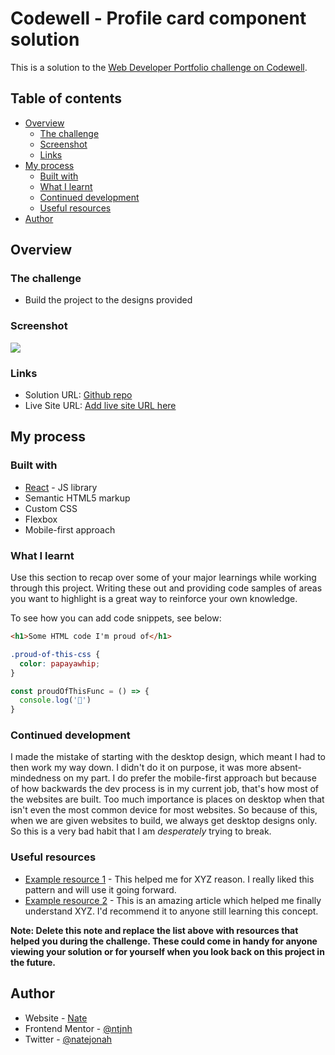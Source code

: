 # Codewell - Profile card component solution

This is a solution to the [Web Developer Portfolio challenge on Codewell](https://www.codewell.cc/challenges/web-developer-portfolio--617d4897a383e41090a3e46f). 

## Table of contents

- [Overview](#overview)
  - [The challenge](#the-challenge)
  - [Screenshot](#screenshot)
  - [Links](#links)
- [My process](#my-process)
  - [Built with](#built-with)
  - [What I learnt](#what-i-learnt)
  - [Continued development](#continued-development)
  - [Useful resources](#useful-resources)
- [Author](#author)

## Overview

### The challenge

- Build the project to the designs provided

### Screenshot

![](./screenshot.jpg)

### Links

- Solution URL: [Github repo](https://github.com/ntjnh/cw-developer-portfolio)
- Live Site URL: [Add live site URL here](https://your-live-site-url.com)

## My process

### Built with

- [React](https://reactjs.org/) - JS library
- Semantic HTML5 markup
- Custom CSS
- Flexbox
- Mobile-first approach

### What I learnt

Use this section to recap over some of your major learnings while working through this project. Writing these out and providing code samples of areas you want to highlight is a great way to reinforce your own knowledge.

To see how you can add code snippets, see below:

```html
<h1>Some HTML code I'm proud of</h1>
```
```css
.proud-of-this-css {
  color: papayawhip;
}
```
```js
const proudOfThisFunc = () => {
  console.log('🎉')
}
```

### Continued development

I made the mistake of starting with the desktop design, which meant I had to then work my way down. I didn't do it on purpose, it was more absent-mindedness on my part. I do prefer the mobile-first approach but because of how backwards the dev process is in my current job, that's how most of the websites are built. Too much importance is places on desktop when that isn't even the most common device for most websites. So because of this, when we are given websites to build, we always get desktop designs only. So this is a very bad habit that I am _desperately_ trying to break.

### Useful resources

- [Example resource 1](https://www.example.com) - This helped me for XYZ reason. I really liked this pattern and will use it going forward.
- [Example resource 2](https://www.example.com) - This is an amazing article which helped me finally understand XYZ. I'd recommend it to anyone still learning this concept.

**Note: Delete this note and replace the list above with resources that helped you during the challenge. These could come in handy for anyone viewing your solution or for yourself when you look back on this project in the future.**

## Author

- Website - [Nate](https://natejonah.com)
- Frontend Mentor - [@ntjnh](https://www.frontendmentor.io/profile/ntjnh)
- Twitter - [@natejonah](https://www.twitter.com/natejonah)
